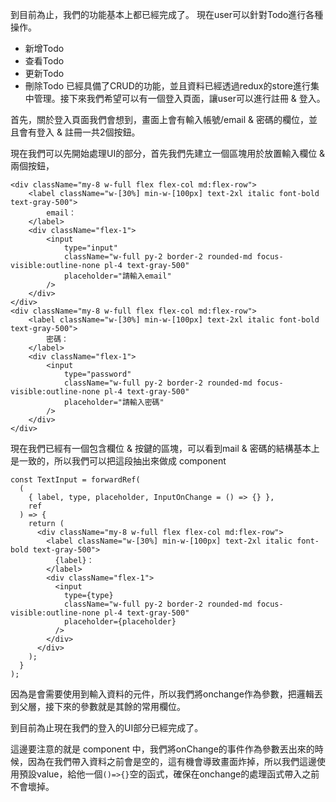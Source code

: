 到目前為止，我們的功能基本上都已經完成了。
現在user可以針對Todo進行各種操作。
- 新增Todo
- 查看Todo
- 更新Todo
- 刪除Todo
已經具備了CRUD的功能，並且資料已經透過redux的store進行集中管理。接下來我們希望可以有一個登入頁面，讓user可以進行註冊 & 登入。

首先，關於登入頁面我們會想到，畫面上會有輸入帳號/email & 密碼的欄位，並且會有登入 & 註冊一共2個按鈕。

現在我們可以先開始處理UI的部分，首先我們先建立一個區塊用於放置輸入欄位 & 兩個按鈕，

```
<div className="my-8 w-full flex flex-col md:flex-row">
    <label className="w-[30%] min-w-[100px] text-2xl italic font-bold text-gray-500">
        email：
    </label>
    <div className="flex-1">
        <input
            type="input"
            className="w-full py-2 border-2 rounded-md focus-visible:outline-none pl-4 text-gray-500"
            placeholder="請輸入email"
        />
    </div>
</div>
<div className="my-8 w-full flex flex-col md:flex-row">
    <label className="w-[30%] min-w-[100px] text-2xl italic font-bold text-gray-500">
        密碼：
    </label>
    <div className="flex-1">
        <input
            type="password"
            className="w-full py-2 border-2 rounded-md focus-visible:outline-none pl-4 text-gray-500"
            placeholder="請輸入密碼"
        />
    </div>
</div>
```

現在我們已經有一個包含欄位 & 按鍵的區塊，可以看到mail & 密碼的結構基本上是一致的，所以我們可以把這段抽出來做成 component 

```
const TextInput = forwardRef(
  (
    { label, type, placeholder, InputOnChange = () => {} },
    ref
  ) => {
    return (
      <div className="my-8 w-full flex flex-col md:flex-row">
        <label className="w-[30%] min-w-[100px] text-2xl italic font-bold text-gray-500">
          {label}：
        </label>
        <div className="flex-1">
          <input
            type={type}
            className="w-full py-2 border-2 rounded-md focus-visible:outline-none pl-4 text-gray-500"
            placeholder={placeholder}
          />
        </div>
      </div>
    );
  }
);
```
因為是會需要使用到輸入資料的元件，所以我們將onchange作為參數，把邏輯丟到父層，接下來的參數就是其餘的常用欄位。

到目前為止現在我們的登入的UI部分已經完成了。

這邊要注意的就是 component 中，我們將onChange的事件作為參數丟出來的時候，因為在我們帶入資料之前會是空的，這有機會導致畫面炸掉，所以我們這邊使用預設value，給他一個```()=>{}```空的函式，確保在onchange的處理函式帶入之前不會壞掉。